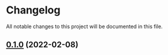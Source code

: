 # Changelog

All notable changes to this project will be documented in this file.

## [0.1.0](https://github.com/sns-sdks/go-pinterest/v0.1.0) (2022-02-08)
